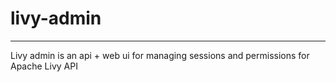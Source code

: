 # livy-admin

---
Livy admin is an api + web ui for managing sessions and permissions for Apache Livy API


